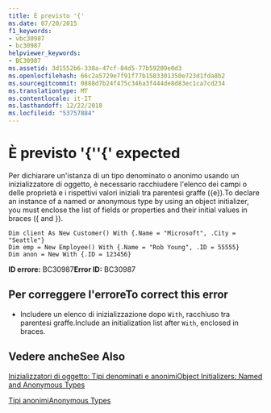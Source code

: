 ```yaml
---
title: È previsto '{'
ms.date: 07/20/2015
f1_keywords:
- vbc30987
- bc30987
helpviewer_keywords:
- BC30987
ms.assetid: 3d1552b6-338a-47cf-84d5-77b59209e0d3
ms.openlocfilehash: 66c2a5729e7f91f77b1583301350e723d1fda8b2
ms.sourcegitcommit: 0888d7b24f475c346a3f444de8d83ec1ca7cd234
ms.translationtype: MT
ms.contentlocale: it-IT
ms.lasthandoff: 12/22/2018
ms.locfileid: "53757884"
---
```

# <a name="-expected"></a><span data-ttu-id="9ac08-102">È previsto '{'</span><span class="sxs-lookup"><span data-stu-id="9ac08-102">'{' expected</span></span>
<span data-ttu-id="9ac08-103">Per dichiarare un'istanza di un tipo denominato o anonimo usando un inizializzatore di oggetto, è necessario racchiudere l'elenco dei campi o delle proprietà e i rispettivi valori iniziali tra parentesi graffe ({e}).</span><span class="sxs-lookup"><span data-stu-id="9ac08-103">To declare an instance of a named or anonymous type by using an object initializer, you must enclose the list of fields or properties and their initial values in braces ({ and }).</span></span>  
  
```  
Dim client As New Customer() With {.Name = "Microsoft", .City = "Seattle"}  
Dim emp = New Employee() With {.Name = "Rob Young", .ID = 55555}  
Dim anon = New With {.ID = 123456}  
```  
  
 <span data-ttu-id="9ac08-104">**ID errore:** BC30987</span><span class="sxs-lookup"><span data-stu-id="9ac08-104">**Error ID:** BC30987</span></span>  
  
## <a name="to-correct-this-error"></a><span data-ttu-id="9ac08-105">Per correggere l'errore</span><span class="sxs-lookup"><span data-stu-id="9ac08-105">To correct this error</span></span>  
  
-   <span data-ttu-id="9ac08-106">Includere un elenco di inizializzazione dopo `With`, racchiuso tra parentesi graffe.</span><span class="sxs-lookup"><span data-stu-id="9ac08-106">Include an initialization list after `With`, enclosed in braces.</span></span>  
  
## <a name="see-also"></a><span data-ttu-id="9ac08-107">Vedere anche</span><span class="sxs-lookup"><span data-stu-id="9ac08-107">See Also</span></span>  
 [<span data-ttu-id="9ac08-108">Inizializzatori di oggetto: Tipi denominati e anonimi</span><span class="sxs-lookup"><span data-stu-id="9ac08-108">Object Initializers: Named and Anonymous Types</span></span>](../../visual-basic/programming-guide/language-features/objects-and-classes/object-initializers-named-and-anonymous-types.md)  
   
 [<span data-ttu-id="9ac08-109">Tipi anonimi</span><span class="sxs-lookup"><span data-stu-id="9ac08-109">Anonymous Types</span></span>](../../visual-basic/programming-guide/language-features/objects-and-classes/anonymous-types.md)
